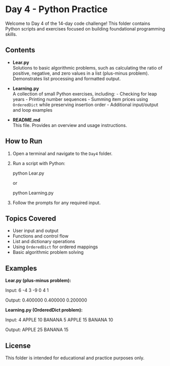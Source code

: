 # Day 4 - Python Practice

Welcome to Day 4 of the 14-day code challenge! This folder contains Python scripts and exercises focused on building foundational programming skills.

## Contents

- **Lear.py**  
    Solutions to basic algorithmic problems, such as calculating the ratio of positive, negative, and zero values in a list (plus-minus problem). Demonstrates list processing and formatted output.

- **Learning.py**  
    A collection of small Python exercises, including:
      - Checking for leap years
      - Printing number sequences
      - Summing item prices using `OrderedDict` while preserving insertion order
      - Additional input/output and loop examples

- **README.md**  
    This file. Provides an overview and usage instructions.

## How to Run

1. Open a terminal and navigate to the `Day4` folder.
2. Run a script with Python:

     python Lear.py

     or

     python Learning.py

3. Follow the prompts for any required input.

## Topics Covered

- User input and output
- Functions and control flow
- List and dictionary operations
- Using `OrderedDict` for ordered mappings
- Basic algorithmic problem solving

## Examples

**Lear.py (plus-minus problem):**

Input:
6
-4 3 -9 0 4 1

Output:
0.400000
0.400000
0.200000

**Learning.py (OrderedDict problem):**

Input:
4
APPLE 10
BANANA 5
APPLE 15
BANANA 10

Output:
APPLE 25
BANANA 15

## License

This folder is intended for educational and practice purposes only.
